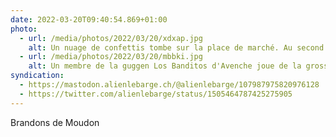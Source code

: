 ```yaml
---
date: 2022-03-20T09:40:54.869+01:00
photo:
  - url: /media/photos/2022/03/20/xdxap.jpg
    alt: Un nuage de confettis tombe sur la place de marché. Au second plan, l'Eglise St-Etienne.
  - url: /media/photos/2022/03/20/mbbki.jpg
    alt: Un membre de la guggen Los Banditos d'Avenche joue de la grosse caisse lors du cortège. Il porte un masque de squelette rouge et un déguisement noir. La foule applaudit à leur passage.
syndication:
  - https://mastodon.alienlebarge.ch/@alienlebarge/107987975820976128
  - https://twitter.com/alienlebarge/status/1505464787425275905
---
```

Brandons de Moudon
